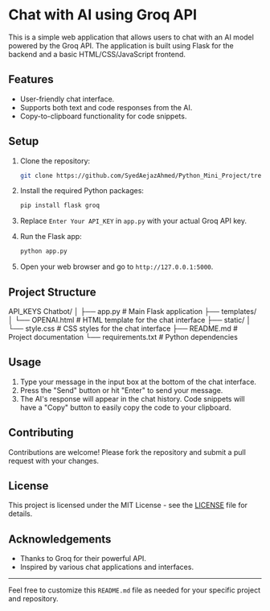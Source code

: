 # Chat with AI using Groq API
This is a simple web application that allows users to chat with an AI model powered by the Groq API. The application is built using Flask for the backend and a basic HTML/CSS/JavaScript frontend.

## Features
- User-friendly chat interface.
- Supports both text and code responses from the AI.
- Copy-to-clipboard functionality for code snippets.

## Setup
1. Clone the repository:
    ```bash
    git clone https://github.com/SyedAejazAhmed/Python_Mini_Project/tree/main/API_KEYS%20Chatbot
    ```

2. Install the required Python packages:
    ```bash
    pip install flask groq
    ```

3. Replace `Enter Your API_KEY` in `app.py` with your actual Groq API key.

4. Run the Flask app:
    ```bash
    python app.py
    ```

5. Open your web browser and go to `http://127.0.0.1:5000`.

## Project Structure
API_KEYS Chatbot/
│
├── app.py # Main Flask application
├── templates/
│ └── OPENAI.html # HTML template for the chat interface
├── static/
│ └── style.css # CSS styles for the chat interface
├── README.md # Project documentation
└── requirements.txt # Python dependencies


## Usage

1. Type your message in the input box at the bottom of the chat interface.
2. Press the "Send" button or hit "Enter" to send your message.
3. The AI's response will appear in the chat history. Code snippets will have a "Copy" button to easily copy the code to your clipboard.

## Contributing

Contributions are welcome! Please fork the repository and submit a pull request with your changes.

## License

This project is licensed under the MIT License - see the [LICENSE](LICENSE) file for details.

## Acknowledgements

- Thanks to Groq for their powerful API.
- Inspired by various chat applications and interfaces.

---

Feel free to customize this `README.md` file as needed for your specific project and repository.
